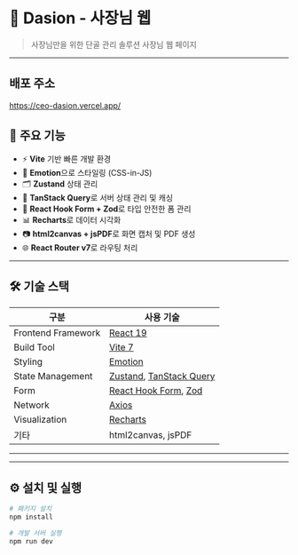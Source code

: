 # 📌 Dasion - 사장님 웹

> 사장님만을 위한 단골 관리 솔루션 사장님 웹 페이지
---

## 배포 주소
https://ceo-dasion.vercel.app/


## 🚀 주요 기능
- ⚡️ **Vite** 기반 빠른 개발 환경
- 🎨 **Emotion**으로 스타일링 (CSS-in-JS)
- 🗂 **Zustand** 상태 관리
- 🔄 **TanStack Query**로 서버 상태 관리 및 캐싱
- 📝 **React Hook Form + Zod**로 타입 안전한 폼 관리
- 📊 **Recharts**로 데이터 시각화
- 📷 **html2canvas + jsPDF**로 화면 캡처 및 PDF 생성
- 🌐 **React Router v7**로 라우팅 처리

---

## 🛠 기술 스택

| 구분 | 사용 기술 |
|------|-----------|
| Frontend Framework | [React 19](https://react.dev/) |
| Build Tool | [Vite 7](https://vitejs.dev/) |
| Styling | [Emotion](https://emotion.sh/docs/introduction) |
| State Management | [Zustand](https://zustand-demo.pmnd.rs/), [TanStack Query](https://tanstack.com/query/latest) |
| Form | [React Hook Form](https://react-hook-form.com/), [Zod](https://zod.dev/) |
| Network | [Axios](https://axios-http.com/) |
| Visualization | [Recharts](https://recharts.org/en-US/) |
| 기타 | html2canvas, jsPDF |

---


---

## ⚙️ 설치 및 실행

```bash
# 패키지 설치
npm install

# 개발 서버 실행
npm run dev
```

